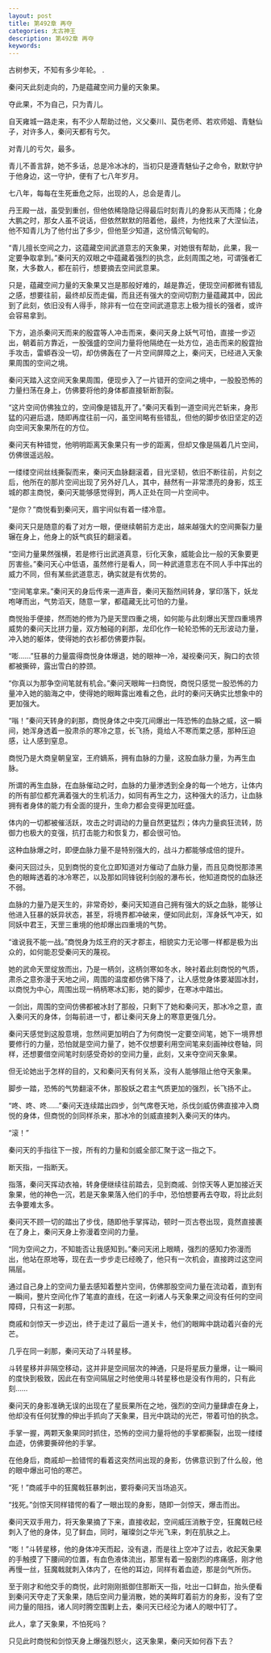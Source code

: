 ```yaml
---
layout: post
title: 第492章 再夺
categories: 太古神王
description: 第492章 再夺
keywords:
---
```


古树参天，不知有多少年轮。   .

秦问天此刻走向的，乃是蕴藏空间力量的天象果。

夺此果，不为自己，只为青儿。

自天雍城一路走来，有不少人帮助过他，义父秦川、莫伤老师、若欢师姐、青魅仙子，对许多人，秦问天都有亏欠。

对青儿的亏欠，最多。

青儿不善言辞，她不多话，总是冷冰冰的，当初只是遵青魅仙子之命令，默默守护于他身边，这一守护，便有了七八年岁月。

七八年，每每在生死垂危之际，出现的人，总会是青儿。

丹王殿一战，虽受到重创，但他依稀隐隐记得最后时刻青儿的身影从天而降；化身大鹏之时，那女人虽不说话，但依然默默的陪着他，最终，为他找来了大涅仙法，他不知青儿为了他付出了多少，但他至少知道，这份情沉甸甸的。

“青儿擅长空间之力，这蕴藏空间武道意志的天象果，对她很有帮助，此果，我一定要争取拿到。”秦问天的双眼之中蕴藏着强烈的执念，此刻周围之地，可谓强者汇聚，大多数人，都在前行，想要摘去空间武意果。

只是，蕴藏空间力量的天象果又岂是那般好难的，越是靠近，便现空间都微有错乱之感，想要往前，最终却反而走偏，而且还有强大的空间切割力量蕴藏其中，因此到了此刻，依旧没有人得手，除非有一位在空间武道意志上极为擅长的强者，或许会容易拿到。

下方，追杀秦问天而来的殷霆等人冲击而来，秦问天身上妖气可怕，直接一步迈出，朝着前方靠近，一股强盛的空间力量将他隔绝在一处方位，追击而来的殷霆抬手攻击，雷蟒吞没一切，却仿佛轰在了一片空间屏障之上，秦问天，已经进入天象果周围的空间之境。

秦问天踏入这空间天象果周围，便现步入了一片错开的空间之境中，一股股恐怖的力量扫荡在身上，仿佛要将他的身体都直接斩断割裂。

“这片空间仿佛独立的，空间像是错乱开了。”秦问天看到一道空间光芒斩来，身形猛的闪避后退，随即再度往前一闪，虽空间略有些错乱，但他的脚步依旧坚定的迈向空间天象果所在的方位。

秦问天有种错觉，他明明距离天象果只有一步的距离，但却又像是隔着几片空间，仿佛很遥远般。

一缕缕空间丝线撕裂而来，秦问天血脉翻滚着，目光坚韧，依旧不断往前，片刻之后，他所在的那片空间出现了另外好几人，其中，赫然有一非常漂亮的身影，炫王城的郡主商悦，秦问天能够感觉得到，两人正处在同一片空间中。

“是你？”商悦看到秦问天，眉宇间似有着一缕冷意。

秦问天只是随意的看了对方一眼，便继续朝前方走出，越来越强大的空间撕裂力量辗在身上，他身上的妖气疯狂的翻滚着。

“空间力量果然强横，若是修行出武道真意，衍化天象，威能会比一般的天象要更厉害些。”秦问天心中低语，虽然修行是看人，同一种武道意志在不同人手中挥出的威力不同，但有某些武道意志，确实就是有优势的。

“空间笔拿来。”秦问天的身后传来一道声音，秦问天豁然间转身，掌印落下，妖龙咆哮而出，气势滔天，随意一掌，都蕴藏无比可怕的力量。

商悦抬手便接，然而她的修为乃是天罡四重之境，如何能与此刻爆出天罡四重境界威势的秦问天比拼力量，双方触碰的刹那，龙印化作一轮轮恐怖的无形波动力量，冲入她的躯体，使得她的衣衫都仿佛要炸裂。

“嘭……”狂暴的力量震得商悦身体爆退，她的眼神一冷，凝视秦问天，胸口的衣领都被撕碎，露出雪白的脖颈。

“你真以为那争空间笔就有机会。”秦问天眼眸一扫商悦，商悦只感觉一股恐怖的力量冲入她的脑海之中，使得她的眼眸露出难看之色，此时的秦问天确实比想象中的更加强大。

“嗡！”秦问天转身的刹那，商悦身体之中突兀间爆出一阵恐怖的血脉之威，这一瞬间，她浑身透着一股肃杀的寒冷之意，长飞扬，竟给人不寒而栗之感，那种压迫感，让人感到窒息。

商悦乃是大商皇朝皇室，王府嫡系，拥有血脉的力量，这股血脉力量，为再生血脉。

所谓的再生血脉，在血脉催动之时，血脉的力量渗透到全身的每一个地方，让体内的所有部位都充满着强大的生机活力，如同有再生之力，这种强大的活力，让血脉拥有者身体的能力有全面的提升，生命力都会变得更加旺盛。

体内的一切都被催活跃，攻击之时调动的力量自然更猛烈；体内力量疯狂流转，防御力也极大的变强，抗打击能力和恢复力，都会很可怕。

这种血脉爆之时，即便血脉力量不是特别强大的，战斗力都能够成倍的提升。

秦问天回过头，见到商悦的变化立即知道对方催动了血脉力量，而且见商悦那漆黑色的眼眸透着的冰冷寒芒，以及那如同锋锐利剑般的瀑布长，他知道商悦的血脉还不弱。

血脉的力量乃是天生的，非常奇妙，秦问天知道自己拥有强大的妖之血脉，能够让他进入狂暴的妖异状态，甚至，将境界都冲破来，便如同此刻，浑身妖气冲天，如同妖中君王，天罡三重境的他却爆出四重境的气势。

“谁说我不能一战。”商悦身为炫王府的天才郡主，相貌实力无论哪一样都是极为出众的，如何能忍受秦问天的蔑视。

她的武命天罡绽放而出，乃是一柄剑，这柄剑寒如冬水，映衬着此刻商悦的气质，肃杀之意弥漫于天地之间，周围的温度都仿佛下降了，让人感觉身体要凝固冰封，以商悦为中心，周围出现一柄柄寒冰幻影，她的脚步，在寒冰中踏出。

一剑出，周围的空间仿佛都被冰封了那般，只剩下了她和秦问天，那冰冷之意，直入秦问天的身体，剑每前进一寸，都让秦问天身上的寒意更强几分。

秦问天感觉到这股意境，忽然间更加明白了为何商悦一定要空间笔，她下一境界想要修行的力量，恐怕就是空间力量了，她不仅想要利用空间笔来刻画神纹卷轴，同样，还想要借空间笔时刻感受奇妙的空间力量，此刻，又来夺空间天象果。

但无论她出于怎样的目的，又和秦问天有何关系，没有人能够阻止他夺天象果。

脚步一踏，恐怖的气势翻滚不休，那股妖之君主气质更加的强烈，长飞扬不止。

“咚、咚、咚……”秦问天连续踏出四步，剑气席卷天地，杀伐剑威仿佛直接冲入商悦的身体，但商悦的剑同样杀来，那冰冷的剑威直接刺入秦问天的体内。

“滚！”

秦问天的手指往下一按，所有的力量和剑威全部汇聚于这一指之下。

断天指，一指断天。

指落，秦问天挥动衣袖，转身便继续往前踏去，见到商戚、剑惊天等人更加接近天象果，他的神色一沉，若是天象果落入他们的手中，恐怕想要再去夺取，将比此刻去争要难太多。

秦问天不顾一切的踏出了步伐，随即他手掌挥动，顿时一页古卷出现，竟然直接裹在了身上，秦问天身上弥漫着空间的力量。

“同为空间之力，不知能否让我感知到。”秦问天闭上眼睛，强烈的感知力弥漫而出，他站在原地等，现在去一步步走已经晚了，他只有一次机会，直接跨过这空间隔层。

通过自己身上的空间力量去感知着整片空间，仿佛那股空间力量在流动着，直到有一瞬间，整片空间化作了笔直的直线，在这一刹诸人与天象果之间没有任何的空间障碍，只有这一刹那。

商戚和剑惊天一步迈出，终于走过了最后一道关卡，他们的眼眸中跳动着兴奋的光芒。

几乎在同一刹那，秦问天动了斗转星移。

斗转星移并非隔空移动，这并非是空间层次的神通，只是将星辰力量爆，让一瞬间的度快到极致，因此在有空间隔层之时他使用斗转星移也是没有作用的，只有此刻……

秦问天的身影准确无误的出现在了星辰果所在之地，强烈的空间力量肆虐在身上，他却没有任何犹豫的伸出手抓向了天象果，目光中跳动的光芒，带着可怕的执念。

手掌一握，两颗天象果同时抓住，恐怖的空间力量将他的手掌都撕裂，出现一缕缕血迹，仿佛要撕碎他的手掌。

在他身后，商戚却一脸错愕的看着这突然间出现的身影，仿佛意识到了什么般，他的眼中爆出可怕的寒芒。

“死！”商戚手中的狂魔戟狂暴刺出，要将秦问天当场追灭。

“找死。”剑惊天同样错愕的看了一眼出现的身影，随即一剑惊天，爆击而出。

秦问天双手用力，将天象果摘了下来，直接收起，空间威压消散于空，狂魔戟已经刺入了他的身体，见了鲜血，同时，璀璨剑之华光飞来，刺在肌肤之上。

“嘭！”斗转星移，他的身体冲天而起，没有退，而是往上空冲了过去，收起天象果的手触摸了下腰间的位置，有血色液体流出，那里有着一股剧烈的疼痛感，刚才他再慢一丝，狂魔戟就刺入体内了，在他的耳边，同样有着血迹，那是剑气所伤。

至于刚才和他交手的商悦，此时刚刚抵御住那断天一指，吐出一口鲜血，抬头便看到秦问天夺走了天象果，随后空间力量消散，她的美眸盯着前方的身影，没有了空间力量的阻挡，诸人同时腾空围剿上去，秦问天已经沦为诸人的眼中钉了。

此人，拿了天象果，不怕死吗？

只见此时商悦和剑惊天身上爆强烈怒火，这天象果，秦问天如何吞下去？
